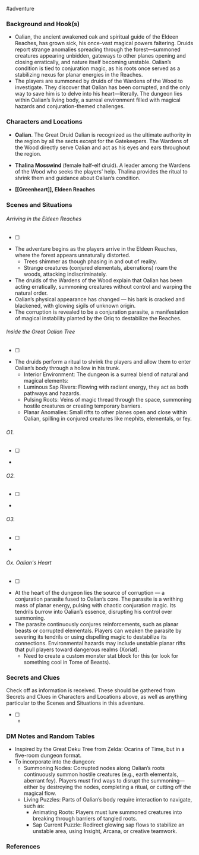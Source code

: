  #adventure 

### Background and Hook(s)

* Oalian, the ancient awakened oak and spiritual guide of the Eldeen Reaches, has grown sick, his once-vast magical powers faltering. Druids report strange anomalies spreading through the forest—summoned creatures appearing unbidden, gateways to other planes opening and closing erratically, and nature itself becoming unstable. Oalian’s condition is tied to conjuration magic, as his roots once served as a stabilizing nexus for planar energies in the Reaches.
* The players are summoned by druids of the Wardens of the Wood to investigate. They discover that Oalian has been corrupted, and the only way to save him is to delve into his heart—literally. The dungeon lies within Oalian’s living body, a surreal environment filled with magical hazards and conjuration-themed challenges.

### Characters and Locations

* **Oalian**. The Great Druid Oalian is recognized as the ultimate authority in the region by all the sects except for the Gatekeepers. The Wardens of the Wood directly serve Oalian and act as his eyes and ears throughout the region.
* **Thalina Mosswind** (female half-elf druid). A leader among the Wardens of the Wood who seeks the players’ help. Thalina provides the ritual to shrink them and guidance about Oalian’s condition.

* **[[Greenheart]], Eldeen Reaches**

### Scenes and Situations

###### Arriving in the Eldeen Reaches
 - [ ] 
- The adventure begins as the players arrive in the Eldeen Reaches, where the forest appears unnaturally distorted.
	- Trees shimmer as though phasing in and out of reality.
	- Strange creatures (conjured elementals, aberrations) roam the woods, attacking indiscriminately.
- The druids of the Wardens of the Wood explain that Oalian has been acting erratically, summoning creatures without control and warping the natural order.
- Oalian’s physical appearance has changed — his bark is cracked and blackened, with glowing sigils of unknown origin.
- The corruption is revealed to be a conjuration parasite, a manifestation of magical instability planted by the Oriq to destabilize the Reaches.

###### Inside the Great Oalian Tree
 - [ ] 
- The druids perform a ritual to shrink the players and allow them to enter Oalian’s body through a hollow in his trunk.
	- Interior Environment: The dungeon is a surreal blend of natural and magical elements:
	- Luminous Sap Rivers: Flowing with radiant energy, they act as both pathways and hazards.
	- Pulsing Roots: Veins of magic thread through the space, summoning hostile creatures or creating temporary barriers.
	- Planar Anomalies: Small rifts to other planes open and close within Oalian, spilling in conjured creatures like mephits, elementals, or fey.

###### O1. 
 - [ ] 
- 

###### O2. 
 - [ ] 
- 

###### O3. 
 - [ ] 
- 

###### Ox. Oalian's Heart 
 - [ ] 
- At the heart of the dungeon lies the source of corruption — a conjuration parasite fused to Oalian’s core. The parasite is a writhing mass of planar energy, pulsing with chaotic conjuration magic. Its tendrils burrow into Oalian’s essence, disrupting his control over summoning.
- The parasite continuously conjures reinforcements, such as planar beasts or corrupted elementals. Players can weaken the parasite by severing its tendrils or using dispelling magic to destabilize its connections. Environmental hazards may include unstable planar rifts that pull players toward dangerous realms (Xoriat).
	- Need to create a custom monster stat block for this (or look for something cool in Tome of Beasts).

### Secrets and Clues
Check off as information is received. These should be gathered from Secrets and Clues in Characters and Locations above, as well as anything particular to the Scenes and Situations in this adventure.

 - [ ] -

### DM Notes and Random Tables

- Inspired by the Great Deku Tree from Zelda: Ocarina of Time, but in a five-room dungeon format.
- To incorporate into the dungeon:
	- Summoning Nodes: Corrupted nodes along Oalian’s roots continuously summon hostile creatures (e.g., earth elementals, aberrant fey). Players must find ways to disrupt the summoning—either by destroying the nodes, completing a ritual, or cutting off the magical flow.
	- Living Puzzles: Parts of Oalian’s body require interaction to navigate, such as:
		- Animating Roots: Players must lure summoned creatures into breaking through barriers of tangled roots.
		- Sap Current Puzzle: Redirect glowing sap flows to stabilize an unstable area, using Insight, Arcana, or creative teamwork.

### References

